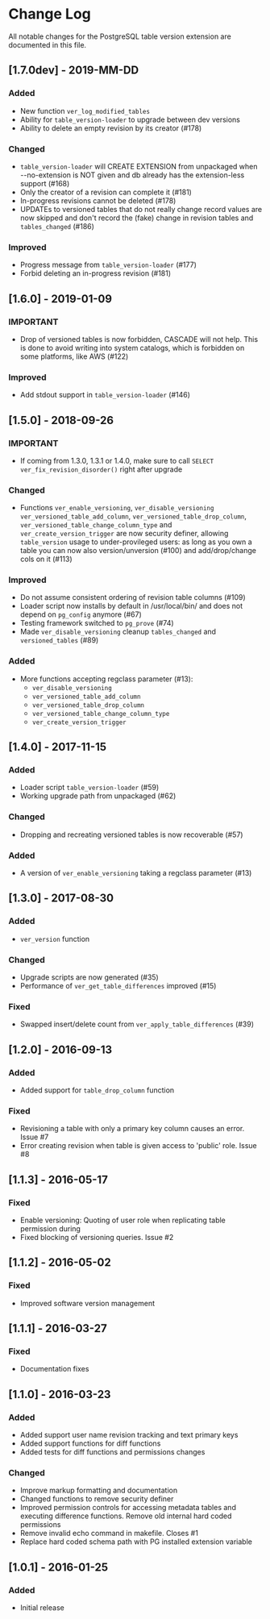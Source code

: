 # Change Log

All notable changes for the PostgreSQL table version extension are documented 
in this file.

## [1.7.0dev] - 2019-MM-DD
### Added
- New function `ver_log_modified_tables`
- Ability for `table_version-loader` to upgrade between dev versions
- Ability to delete an empty revision by its creator (#178)
### Changed
- `table_version-loader` will CREATE EXTENSION from unpackaged
  when --no-extension is NOT given and db already has the
  extension-less support (#168)
- Only the creator of a revision can complete it (#181)
- In-progress revisions cannot be deleted (#178)
- UPDATEs to versioned tables that do not really change
  record values are now skipped and don't record the
  (fake) change in revision tables and `tables_changed` (#186)
### Improved
- Progress message from `table_version-loader` (#177)
- Forbid deleting an in-progress revision (#181)

## [1.6.0] - 2019-01-09
### IMPORTANT
- Drop of versioned tables is now forbidden,
  CASCADE will not help. This is done to avoid
  writing into system catalogs, which is forbidden
  on some platforms, like AWS (#122)
### Improved
- Add stdout support in `table_version-loader` (#146)

## [1.5.0] - 2018-09-26
### IMPORTANT
- If coming from 1.3.0, 1.3.1 or 1.4.0, make sure to call
  `SELECT ver_fix_revision_disorder()` right after upgrade
### Changed
- Functions `ver_enable_versioning`, `ver_disable_versioning`
  `ver_versioned_table_add_column`, `ver_versioned_table_drop_column`,
  `ver_versioned_table_change_column_type` and
  `ver_create_version_trigger` are now security definer,
  allowing `table_version` usage to under-provileged users: as long as
  you own a table you can now also version/unversion (#100) and
  add/drop/change cols on it (#113)
### Improved
- Do not assume consistent ordering of revision table columns (#109)
- Loader script now installs by default in /usr/local/bin/
  and does not depend on `pg_config` anymore (#67)
- Testing framework switched to `pg_prove` (#74)
- Made `ver_disable_versioning` cleanup `tables_changed` and
  `versioned_tables` (#89)
### Added
- More functions accepting regclass parameter (#13):
    - `ver_disable_versioning`
    - `ver_versioned_table_add_column`
    - `ver_versioned_table_drop_column`
    - `ver_versioned_table_change_column_type`
    - `ver_create_version_trigger`

## [1.4.0] - 2017-11-15
### Added
- Loader script `table_version-loader` (#59)
- Working upgrade path from unpackaged (#62)
### Changed
- Dropping and recreating versioned tables is now recoverable (#57)
### Added
- A version of `ver_enable_versioning` taking a regclass parameter (#13)

## [1.3.0] - 2017-08-30
### Added
- `ver_version` function

### Changed
- Upgrade scripts are now generated (#35)
- Performance of `ver_get_table_differences` improved (#15)

### Fixed
- Swapped insert/delete count from `ver_apply_table_differences` (#39)

## [1.2.0] - 2016-09-13
### Added
- Added support for `table_drop_column` function

### Fixed
- Revisioning a table with only a primary key column causes an error. Issue #7
- Error creating revision when table is given access to 'public' role. Issue #8

## [1.1.3] - 2016-05-17
### Fixed
- Enable versioning: Quoting of user role when replicating table permission during
- Fixed blocking of versioning queries. Issue #2

## [1.1.2] - 2016-05-02
### Fixed
- Improved software version management

## [1.1.1] - 2016-03-27
### Fixed
- Documentation fixes

## [1.1.0] - 2016-03-23
### Added
- Added support user name revision tracking and text primary keys
- Added support functions for diff functions
- Added tests for diff functions and permissions changes

### Changed
- Improve markup formatting and documentation
- Changed functions to remove security definer
- Improved permission controls for accessing metadata tables and executing difference functions. Remove old internal hard coded permissions
- Remove invalid echo command in makefile. Closes #1
- Replace hard coded schema path with PG installed extension variable

## [1.0.1] - 2016-01-25
### Added
- Initial release

